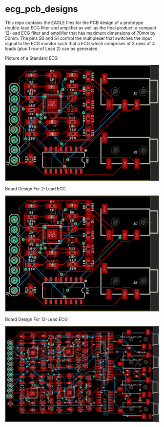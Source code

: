 # ecg_pcb_designs

This repo contains the EAGLE files for the PCB design of a prototype double-lead ECG filter and amplifier as well as the final product: a compact 12-lead ECG filter and amplifier that has maximum dimensions of 70mm by 50mm. The pins S0 and S1 control the multiplexer that switches the input signal to the ECG monitor such that a ECG which comprises of 3 rows of 4 leads (plus 1 row of Lead 2) can be generated.

Picture of a Standard ECG

![Picture of a Standard ECG](2_lead_ecg_brd.png)

Board Design For 2-Lead ECG

![Board Design For 2-Lead ECG](2_lead_ecg_brd.png)

Board Design For 12-Lead ECG

![Board Design For 12-Lead ECG](12_lead_ecg_brd.png)
